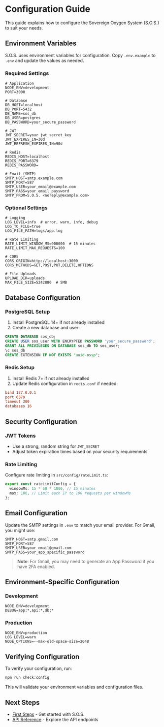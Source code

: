 # Configuration Guide

This guide explains how to configure the Sovereign Oxygen System (S.O.S.) to suit your needs.

## Environment Variables

S.O.S. uses environment variables for configuration. Copy `.env.example` to `.env` and update the values as needed.

### Required Settings

```env
# Application
NODE_ENV=development
PORT=3000

# Database
DB_HOST=localhost
DB_PORT=5432
DB_NAME=sos_db
DB_USER=postgres
DB_PASSWORD=your_secure_password

# JWT
JWT_SECRET=your_jwt_secret_key
JWT_EXPIRES_IN=30d
JWT_REFRESH_EXPIRES_IN=90d

# Redis
REDIS_HOST=localhost
REDIS_PORT=6379
REDIS_PASSWORD=

# Email (SMTP)
SMTP_HOST=smtp.example.com
SMTP_PORT=587
SMTP_USER=your_email@example.com
SMTP_PASS=your_email_password
SMTP_FROM=S.O.S. <noreply@example.com>
```

### Optional Settings

```env
# Logging
LOG_LEVEL=info  # error, warn, info, debug
LOG_TO_FILE=true
LOG_FILE_PATH=logs/app.log

# Rate Limiting
RATE_LIMIT_WINDOW_MS=900000  # 15 minutes
RATE_LIMIT_MAX_REQUESTS=100

# CORS
CORS_ORIGIN=http://localhost:3000
CORS_METHODS=GET,POST,PUT,DELETE,OPTIONS

# File Uploads
UPLOAD_DIR=uploads
MAX_FILE_SIZE=5242880  # 5MB
```

## Database Configuration

### PostgreSQL Setup

1. Install PostgreSQL 14+ if not already installed
2. Create a new database and user:

```sql
CREATE DATABASE sos_db;
CREATE USER sos_user WITH ENCRYPTED PASSWORD 'your_secure_password';
GRANT ALL PRIVILEGES ON DATABASE sos_db TO sos_user;
\c sos_db
CREATE EXTENSION IF NOT EXISTS "uuid-ossp";
```

### Redis Setup

1. Install Redis 7+ if not already installed
2. Update Redis configuration in `redis.conf` if needed:

```ini
bind 127.0.0.1
port 6379
timeout 300
databases 16
```

## Security Configuration

### JWT Tokens

- Use a strong, random string for `JWT_SECRET`
- Adjust token expiration times based on your security requirements

### Rate Limiting

Configure rate limiting in `src/config/rateLimit.ts`:

```typescript
export const rateLimitConfig = {
  windowMs: 15 * 60 * 1000, // 15 minutes
  max: 100, // Limit each IP to 100 requests per windowMs
};
```

## Email Configuration

Update the SMTP settings in `.env` to match your email provider. For Gmail, you might use:

```env
SMTP_HOST=smtp.gmail.com
SMTP_PORT=587
SMTP_USER=your_email@gmail.com
SMTP_PASS=your_app_specific_password
```

> **Note**: For Gmail, you may need to generate an App Password if you have 2FA enabled.

## Environment-Specific Configuration

### Development

```env
NODE_ENV=development
DEBUG=app:*,api:*,db:*
```

### Production

```env
NODE_ENV=production
LOG_LEVEL=warn
NODE_OPTIONS=--max-old-space-size=2048
```

## Verifying Configuration

To verify your configuration, run:

```bash
npm run check:config
```

This will validate your environment variables and configuration files.

## Next Steps

- [First Steps](./first-steps.md) - Get started with S.O.S.
- [API Reference](../api/endpoints.md) - Explore the API endpoints

